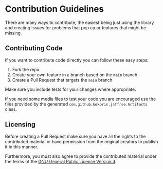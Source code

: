 # Contribution Guidelines

There are many ways to contribute, the easiest being just using the library and creating issues
for problems that pop up or features that might be missing.

## Contributing Code

If you want to contribute code directly you can follow these easy steps:

1. Fork the repo
2. Create your own feature in a branch based on the `main` branch
3. Create a Pull Request that targets the `main` branch

Make sure you include tests for your changes where appropriate.

If you need some media files to test your code you are encouraged use the files provided by the 
generated `com.github.kokorin.jaffree.Artifacts` class.

## Licensing

Before creating a Pull Request make sure you have all the rights to the contributed material or have
permission from the original creators to publish it in this manner.

Furthermore, you must also agree to provide the contributed material under the terms of the 
[GNU General Public License Version 3][license].

[license]: ./LICENSE
